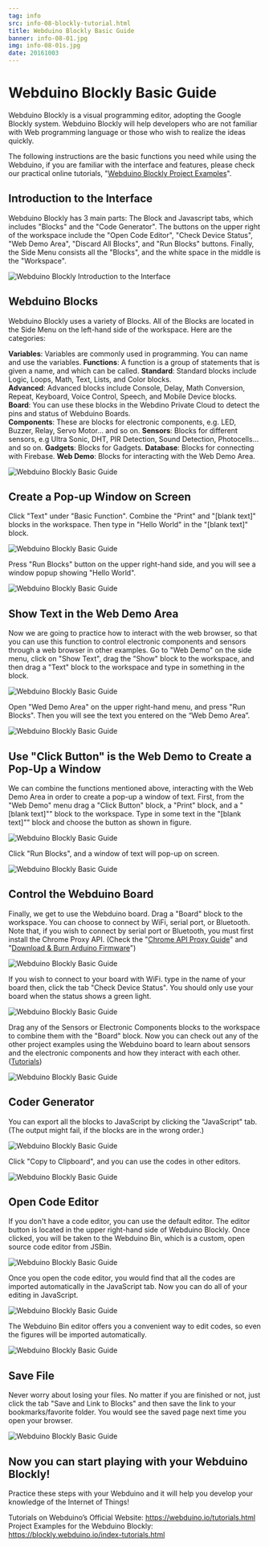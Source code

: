 ```yaml
---
tag: info
src: info-08-blockly-tutorial.html
title: Webduino Blockly Basic Guide
banner: info-08-01.jpg
img: info-08-01s.jpg
date: 20161003
---
```


<!-- @@master  = ../../_layout.html-->

<!-- @@block  =  meta-->

<title>Webduino Blockly Basic Guide :::: Webduino = Web × Arduino</title>

<meta name="description" content="Webduino Blockly is a visual programming editor, adopting the Google Blockly system. Webduino Blockly will help developers who are not familiar with Web programming language or those who wish to realize the ideas quickly.">

<meta itemprop="description" content="Webduino Blockly is a visual programming editor, adopting the Google Blockly system. Webduino Blockly will help developers who are not familiar with Web programming language or those who wish to realize the ideas quickly.">

<meta property="og:description" content="Webduino Blockly is a visual programming editor, adopting the Google Blockly system. Webduino Blockly will help developers who are not familiar with Web programming language or those who wish to realize the ideas quickly.">

<meta property="og:title" content="Webduino Blockly Basic Guide" >

<meta property="og:url" content="https://webduino.io/tutorials/info-08-blockly-tutorial.html">

<meta property="og:image" content="https://webduino.io/img/tutorials/info-08-01s.jpg">

<meta itemprop="image" content="https://webduino.io/img/tutorials/info-08-01s.jpg">

<include src="../_include-tutorials.html"></include>

<!-- @@close-->

<!-- @@block  =  preAndNext-->

<include src="../_include-tutorials-content.html"></include>

<!-- @@close-->



<!-- @@block  =  tutorials-->
# Webduino Blockly Basic Guide

Webduino Blockly is a visual programming editor, adopting the Google Blockly system. Webduino Blockly will help developers who are not familiar with Web programming language or those who wish to realize the ideas quickly. 

The following instructions are the basic functions you need while using the Webduino, if you are familiar with the interface and features, please check our practical online tutorials, "[Webduino Blockly Project Examples](https://blockly.webduino.io/index-tutorials.html)".

## Introduction to the Interface

Webduino Blockly has 3 main parts: The Block and Javascript tabs, which includes "Blocks" and the "Code Generator". The buttons on the upper right of the workspace include the "Open Code Editor", "Check Device Status", "Web Demo Area", "Discard All Blocks", and "Run Blocks" buttons. Finally, the Side Menu consists all the "Blocks", and the white space in the middle is the "Workspace".

![Webduino Blockly Introduction to the Interface](../../img/tutorials/en/info-08-02.jpg)

## Webduino Blocks

Webduino Blockly uses a variety of Blocks. All of the Blocks are located in the Side Menu on the left-hand side of the workspace. Here are the categories:

**Variables**: Variables are commonly used in programming. You can name and use the variables. 
**Functions**: A function is a group of statements that is given a name, and which can be called. 
**Standard**: Standard blocks include Logic, Loops, Math, Text, Lists, and Color blocks.  
**Advanced**: Advanced blocks include Console, Delay, Math Conversion, Repeat, Keyboard, Voice Control, Speech, and Mobile Device blocks.  
**Board**: You can use these blocks in the Webdino Private Cloud to detect the pins and status of Webduino Boards.  
**Components**: These are blocks for electronic components, e.g. LED, Buzzer, Relay, Servo Motor… and so on. 
**Sensors**: Blocks for different sensors, e.g Ultra Sonic, DHT, PIR Detection, Sound Detection, Photocells… and so on. 
**Gadgets**: Blocks for Gadgets. 
**Database**: Blocks for connecting with Firebase.
**Web Demo**: Blocks for interacting with the Web Demo Area.  

![Webduino Blockly Basic Guide](../../img/tutorials/en/info-08-03.jpg)

## Create a Pop-up Window on Screen 

Click "Text" under "Basic Function". Combine the "Print" and "[blank text]" blocks in the workspace. Then type in "Hello World" in the "[blank text]" block.

![Webduino Blockly Basic Guide](../../img/tutorials/en/info-08-04.jpg)

Press "Run Blocks" button on the upper right-hand side, and you will see a window popup showing "Hello World".

![Webduino Blockly Basic Guide](../../img/tutorials/en/info-08-05.jpg)

## Show Text in the Web Demo Area

Now we are going to practice how to interact with the web browser, so that you can use this function to control electronic components and sensors through a web browser in other examples. Go to "Web Demo" on the side menu, click on "Show Text", drag the "Show" block to the workspace, and then drag a "Text" block to the workspace and type in something in the block.

![Webduino Blockly Basic Guide](../../img/tutorials/en/info-08-06.jpg)

Open "Wed Demo Area" on the upper right-hand menu, and press "Run Blocks". Then you will see the text you entered on the “Web Demo Area”.

![Webduino Blockly Basic Guide](../../img/tutorials/en/info-08-07.jpg)

## Use "Click Button" is the Web Demo to Create a Pop-Up a Window

We can combine the functions mentioned above, interacting with the Web Demo Area in order to create a pop-up a window of text. First, from the "Web Demo" menu drag a "Click Button" block, a "Print" block, and a "[blank text]"" block to the workspace. Type in some text in the "[blank text]"" block and choose the button as shown in figure.

![Webduino Blockly Basic Guide](../../img/tutorials/en/info-08-08.jpg)

Click "Run Blocks", and a window of text will pop-up on screen.

![Webduino Blockly Basic Guide](../../img/tutorials/en/info-08-09.jpg)

## Control the Webduino Board

Finally, we get to use the Webduino board. Drag a "Board" block to the workspace. You can choose to connect by WiFi, serial port, or Bluetooth. Note that, if you wish to connect by serial port or Bluetooth, you must first install the Chrome Proxy API. (Check the "[Chrome API Proxy Guide](https://webduino.io/tutorials/info-05-chrome-api-proxy.html)" and "[Download & Burn Arduino Firmware](https://webduino.io/tutorials/info-07-arduino-ino.html)")

![Webduino Blockly Basic Guide](../../img/tutorials/en/info-08-10.jpg)

If you wish to connect to your board with WiFi. type in the name of your board then, click the tab "Check Device Status". You should only use your board when the status shows a green light.

![Webduino Blockly Basic Guide](../../img/tutorials/en/info-08-11.jpg)

Drag any of the Sensors or Electronic Components blocks to the workspace to combine them with the "Board" block. Now you can check out any of the other project examples using the Webduino board to learn about sensors and the electronic components and how they interact with each other. ([Tutorials](https://webduino.io/tutorials.html))

![Webduino Blockly Basic Guide](../../img/tutorials/en/info-08-12.jpg)

## Coder Generator

You can export all the blocks to JavaScript by clicking the "JavaScript" tab. (The output might fail, if the blocks are in the wrong order.)

![Webduino Blockly Basic Guide](../../img/tutorials/en/info-08-13.jpg)

Click "Copy to Clipboard", and you can use the codes in other editors.

![Webduino Blockly Basic Guide](../../img/tutorials/en/info-08-14.jpg)

## Open Code Editor

If you don't have a code editor, you can use the default editor. The editor button is located in the upper right-hand side of Webduino Blockly. Once clicked, you will be taken to the Webduino Bin, which is a custom, open source code editor from JSBin. 

![Webduino Blockly Basic Guide](../../img/tutorials/info-08-15.jpg)

Once you open the code editor, you would find that all the codes are imported automatically in the JavaScript tab. Now you can do all of your editing in JavaScript.  

![Webduino Blockly Basic Guide](../../img/tutorials/info-08-16.jpg)

The Webduino Bin editor offers you a convenient way to edit codes, so even the figures will be imported automatically.

![Webduino Blockly Basic Guide](../../img/tutorials/info-08-17.jpg)

## Save File

Never worry about losing your files. No matter if you are finished or not, just click the tab "Save and Link to Blocks" and then save the link to your bookmarks/favorite folder. You would see the saved page next time you open your browser. 

![Webduino Blockly Basic Guide](../../img/tutorials/info-08-18.jpg)

## Now you can start playing with your Webduino Blockly!

Practice these steps with your Webduino  and it will help you develop your knowledge of the Internet of Things!

Tutorials on Webduino’s Official Website: https://webduino.io/tutorials.html  
Project Examples for the Webduino Blockly: https://blockly.webduino.io/index-tutorials.html





<!-- @@close-->